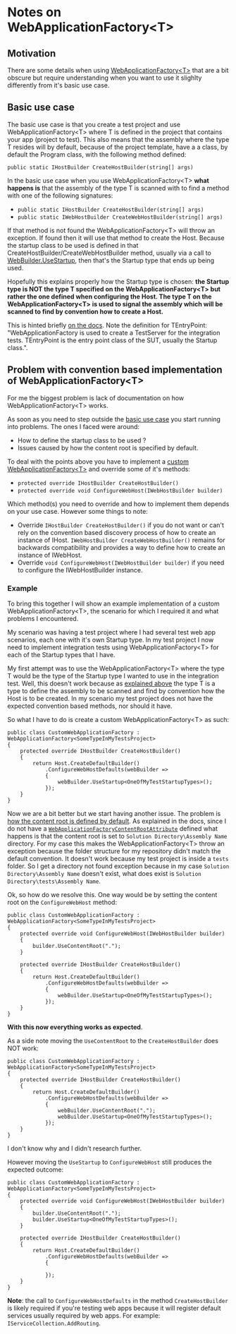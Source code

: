 ﻿# Notes on WebApplicationFactory\<T>

## Motivation

There are some details when using [WebApplicationFactory\<T>](https://docs.microsoft.com/en-us/aspnet/core/test/integration-tests?#basic-tests-with-the-default-webapplicationfactory) that are a bit obscure but require understanding when you want to use it slighlty differently from it's basic use case.

## Basic use case

The basic use case is that you create a test project and use WebApplicationFactory\<T> where T is defined in the project that contains your app (project to test). This also means that the assembly where the type T resides will by default, because of the project template, have a a class, by default the Program class, with the following method defined:

`public static IHostBuilder CreateHostBuilder(string[] args)`

In the basic use case when you use WebApplicationFactory\<T> **what happens is** that the assembly of the type T is scanned with to find a method with one of the following signatures:

- `public static IHostBuilder CreateHostBuilder(string[] args)`
- `public static IWebHostBuilder CreateWebHostBuilder(string[] args)`

If that method is not found the WebApplicationFactory\<T> will throw an exception. If found then it will use that method to create the Host. Because the startup class to be used is defined in that CreateHostBuilder/CreateWebHostBuilder method, usually via a call to [WebBuilder.UseStartup](https://docs.microsoft.com/en-us/dotnet/api/microsoft.aspnetcore.hosting.webhostbuilderextensions.usestartup), then that's the Startup type that ends up being used.

Hopefully this explains properly how the Startup type is chosen: **the Startup type is NOT the type T specified on the WebApplicationFactory\<T> but rather the one defined when configuring the Host. The type T on the WebApplicationFactory\<T> is used to signal the assembly which will be scanned to find by convention how to create a Host.**

This is hinted briefly [on the docs](https://docs.microsoft.com/en-us/aspnet/core/test/integration-tests?#basic-tests-with-the-default-webapplicationfactory). Note the definition for TEntryPoint: "WebApplicationFactory<TEntryPoint> is used to create a TestServer for the integration tests. TEntryPoint is the entry point class of the SUT, usually the Startup class.".

## Problem with convention based implementation of WebApplicationFactory\<T>

For me the biggest problem is lack of documentation on how WebApplicationFactory\<T> works.

As soon as you need to step outside the [basic use case](#basic-use-case) you start running into problems. The ones I faced were around:

- How to define the startup class to be used ?
- Issues caused by how the content root is specified by default.

To deal with the points above you have to implement a [custom WebApplicationFactory\<T>](https://docs.microsoft.com/en-us/aspnet/core/test/integration-tests?#customize-webapplicationfactory) and override some of it's methods:

- `protected override IHostBuilder CreateHostBuilder()`
- `protected override void ConfigureWebHost(IWebHostBuilder builder)`

Which method(s) you need to override and how to implement them depends on your use case. However some things to note:

- Override `IHostBuilder CreateHostBuilder()` if you do not want or can't rely on the convention based discovery process of how to create an instance of IHost. `IWebHostBuilder CreateWebHostBuilder()` remains for backwards compatibility and provides a way to define how to create an instance of IWebHost.
- Override `void ConfigureWebHost(IWebHostBuilder builder)` if you need to configure the IWebHostBuilder instance.

### Example

To bring this together I will show an example implementation of a custom WebApplicationFactory\<T>, the scenario for which I required it and what problems I encountered.

My scenario was having a test project where I had several test web app scenarios, each one with it's own Startup type. In my test project I now need to implement integration tests using WebApplicationFactory\<T> for each of the Startup types that I have.

My first attempt was to use the WebApplicationFactory\<T> where the type T would be the type of the Startup type I wanted to use in the integration test. Well, this doesn't work because as [explained above](#basic-use-case) the type T is a type to define the assembly to be scanned and find by convention how the Host is to be created. In my scenario my test project does not have the expected convention based methods, nor should it have.

So what I have to do is create a custom WebApplicationFactory\<T> as such:

```
public class CustomWebApplicationFactory : WebApplicationFactory<SomeTypeInMyTestsProject>
{
	protected override IHostBuilder CreateHostBuilder()
	{
		return Host.CreateDefaultBuilder()
			.ConfigureWebHostDefaults(webBuilder =>
			{
				webBuilder.UseStartup<OneOfMyTestStartupTypes>();
			});
	}
}
```

Now we are a bit better but we start having another issue. The problem is [how the content root is defined by default](https://docs.microsoft.com/en-us/aspnet/core/test/integration-tests?#how-the-test-infrastructure-infers-the-app-content-root-path). As explained in the docs, since I do not have a [`WebApplicationFactoryContentRootAttribute`](https://docs.microsoft.com/en-us/dotnet/api/microsoft.aspnetcore.mvc.testing.webapplicationfactorycontentrootattribute) defined what happens is that the content root is set to `Solution Directory\Assembly Name` directory. For my case this makes the WebApplicationFactory\<T> throw an exception because the folder structure for my repository didn't match the default convention. It doesn't work because my test project is inside a `tests` folder. So I get a directory not found exception because in my case `Solution Directory\Assembly Name` doesn't exist, what does exist is `Solution Directory\tests\Assembly Name`.

Ok, so how do we resolve this. One way would be by setting the content root on the `ConfigureWebHost` method:

```
public class CustomWebApplicationFactory : WebApplicationFactory<SomeTypeInMyTestsProject>
{
	protected override void ConfigureWebHost(IWebHostBuilder builder)
	{
		builder.UseContentRoot(".");
	}

	protected override IHostBuilder CreateHostBuilder()
	{
		return Host.CreateDefaultBuilder()
			.ConfigureWebHostDefaults(webBuilder =>
			{
				webBuilder.UseStartup<OneOfMyTestStartupTypes>();
			});
	}
}
```

**With this now everything works as expected**.

As a side note moving the `UseContentRoot` to the `CreateHostBuilder` does NOT work:

```
public class CustomWebApplicationFactory : WebApplicationFactory<SomeTypeInMyTestsProject>
{
	protected override IHostBuilder CreateHostBuilder()
	{
		return Host.CreateDefaultBuilder()
			.ConfigureWebHostDefaults(webBuilder =>
			{
				webBuilder.UseContentRoot(".");
				webBuilder.UseStartup<OneOfMyTestStartupTypes>();
			});
	}
}
```

I don't know why and I didn't research further.

However moving the `UseStartup` to `ConfigureWebHost` still produces the expected outcome:

```
public class CustomWebApplicationFactory : WebApplicationFactory<SomeTypeInMyTestsProject>
{
	protected override void ConfigureWebHost(IWebHostBuilder builder)
	{
		builder.UseContentRoot(".");
		builder.UseStartup<OneOfMyTestStartupTypes>();
	}

	protected override IHostBuilder CreateHostBuilder()
	{
		return Host.CreateDefaultBuilder()
			.ConfigureWebHostDefaults(webBuilder =>
			{
				
			});
	}
}
```

**Note**: the call to `ConfigureWebHostDefaults` in the method `CreateHostBuilder` is likely required if you're testing web apps because it will register default services usually required by web apps. For example: `IServiceCollection.AddRouting`.
